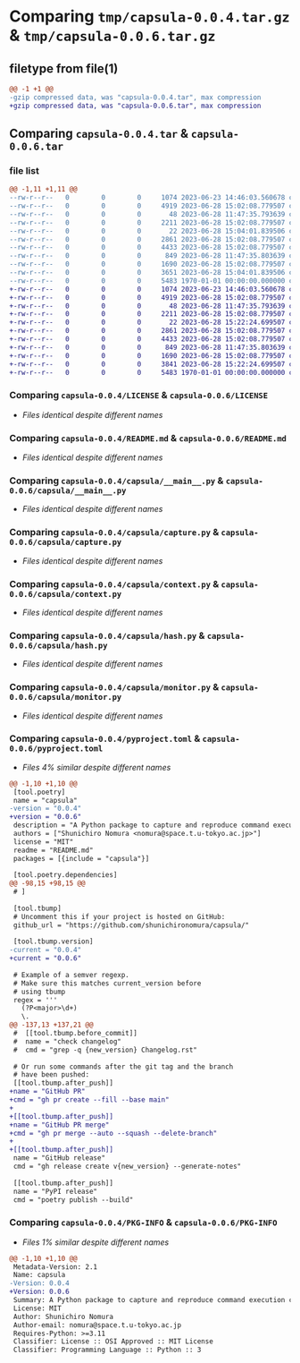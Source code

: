 # Comparing `tmp/capsula-0.0.4.tar.gz` & `tmp/capsula-0.0.6.tar.gz`

## filetype from file(1)

```diff
@@ -1 +1 @@
-gzip compressed data, was "capsula-0.0.4.tar", max compression
+gzip compressed data, was "capsula-0.0.6.tar", max compression
```

## Comparing `capsula-0.0.4.tar` & `capsula-0.0.6.tar`

### file list

```diff
@@ -1,11 +1,11 @@
--rw-r--r--   0        0        0     1074 2023-06-23 14:46:03.560678 capsula-0.0.4/LICENSE
--rw-r--r--   0        0        0     4919 2023-06-28 15:02:08.779507 capsula-0.0.4/README.md
--rw-r--r--   0        0        0       48 2023-06-28 11:47:35.793639 capsula-0.0.4/capsula/__init__.py
--rw-r--r--   0        0        0     2211 2023-06-28 15:02:08.779507 capsula-0.0.4/capsula/__main__.py
--rw-r--r--   0        0        0       22 2023-06-28 15:04:01.839506 capsula-0.0.4/capsula/_version.py
--rw-r--r--   0        0        0     2861 2023-06-28 15:02:08.779507 capsula-0.0.4/capsula/capture.py
--rw-r--r--   0        0        0     4433 2023-06-28 15:02:08.779507 capsula-0.0.4/capsula/context.py
--rw-r--r--   0        0        0      849 2023-06-28 11:47:35.803639 capsula-0.0.4/capsula/hash.py
--rw-r--r--   0        0        0     1690 2023-06-28 15:02:08.779507 capsula-0.0.4/capsula/monitor.py
--rw-r--r--   0        0        0     3651 2023-06-28 15:04:01.839506 capsula-0.0.4/pyproject.toml
--rw-r--r--   0        0        0     5483 1970-01-01 00:00:00.000000 capsula-0.0.4/PKG-INFO
+-rw-r--r--   0        0        0     1074 2023-06-23 14:46:03.560678 capsula-0.0.6/LICENSE
+-rw-r--r--   0        0        0     4919 2023-06-28 15:02:08.779507 capsula-0.0.6/README.md
+-rw-r--r--   0        0        0       48 2023-06-28 11:47:35.793639 capsula-0.0.6/capsula/__init__.py
+-rw-r--r--   0        0        0     2211 2023-06-28 15:02:08.779507 capsula-0.0.6/capsula/__main__.py
+-rw-r--r--   0        0        0       22 2023-06-28 15:22:24.699507 capsula-0.0.6/capsula/_version.py
+-rw-r--r--   0        0        0     2861 2023-06-28 15:02:08.779507 capsula-0.0.6/capsula/capture.py
+-rw-r--r--   0        0        0     4433 2023-06-28 15:02:08.779507 capsula-0.0.6/capsula/context.py
+-rw-r--r--   0        0        0      849 2023-06-28 11:47:35.803639 capsula-0.0.6/capsula/hash.py
+-rw-r--r--   0        0        0     1690 2023-06-28 15:02:08.779507 capsula-0.0.6/capsula/monitor.py
+-rw-r--r--   0        0        0     3841 2023-06-28 15:22:24.699507 capsula-0.0.6/pyproject.toml
+-rw-r--r--   0        0        0     5483 1970-01-01 00:00:00.000000 capsula-0.0.6/PKG-INFO
```

### Comparing `capsula-0.0.4/LICENSE` & `capsula-0.0.6/LICENSE`

 * *Files identical despite different names*

### Comparing `capsula-0.0.4/README.md` & `capsula-0.0.6/README.md`

 * *Files identical despite different names*

### Comparing `capsula-0.0.4/capsula/__main__.py` & `capsula-0.0.6/capsula/__main__.py`

 * *Files identical despite different names*

### Comparing `capsula-0.0.4/capsula/capture.py` & `capsula-0.0.6/capsula/capture.py`

 * *Files identical despite different names*

### Comparing `capsula-0.0.4/capsula/context.py` & `capsula-0.0.6/capsula/context.py`

 * *Files identical despite different names*

### Comparing `capsula-0.0.4/capsula/hash.py` & `capsula-0.0.6/capsula/hash.py`

 * *Files identical despite different names*

### Comparing `capsula-0.0.4/capsula/monitor.py` & `capsula-0.0.6/capsula/monitor.py`

 * *Files identical despite different names*

### Comparing `capsula-0.0.4/pyproject.toml` & `capsula-0.0.6/pyproject.toml`

 * *Files 4% similar despite different names*

```diff
@@ -1,10 +1,10 @@
 [tool.poetry]
 name = "capsula"
-version = "0.0.4"
+version = "0.0.6"
 description = "A Python package to capture and reproduce command execution contexts"
 authors = ["Shunichiro Nomura <nomura@space.t.u-tokyo.ac.jp>"]
 license = "MIT"
 readme = "README.md"
 packages = [{include = "capsula"}]
 
 [tool.poetry.dependencies]
@@ -98,15 +98,15 @@
 # ]
 
 [tool.tbump]
 # Uncomment this if your project is hosted on GitHub:
 github_url = "https://github.com/shunichironomura/capsula/"
 
 [tool.tbump.version]
-current = "0.0.4"
+current = "0.0.6"
 
 # Example of a semver regexp.
 # Make sure this matches current_version before
 # using tbump
 regex = '''
   (?P<major>\d+)
   \.
@@ -137,13 +137,21 @@
 #  [[tool.tbump.before_commit]]
 #  name = "check changelog"
 #  cmd = "grep -q {new_version} Changelog.rst"
 
 # Or run some commands after the git tag and the branch
 # have been pushed:
 [[tool.tbump.after_push]]
+name = "GitHub PR"
+cmd = "gh pr create --fill --base main"
+
+[[tool.tbump.after_push]]
+name = "GitHub PR merge"
+cmd = "gh pr merge --auto --squash --delete-branch"
+
+[[tool.tbump.after_push]]
 name = "GitHub release"
 cmd = "gh release create v{new_version} --generate-notes"
 
 [[tool.tbump.after_push]]
 name = "PyPI release"
 cmd = "poetry publish --build"
```

### Comparing `capsula-0.0.4/PKG-INFO` & `capsula-0.0.6/PKG-INFO`

 * *Files 1% similar despite different names*

```diff
@@ -1,10 +1,10 @@
 Metadata-Version: 2.1
 Name: capsula
-Version: 0.0.4
+Version: 0.0.6
 Summary: A Python package to capture and reproduce command execution contexts
 License: MIT
 Author: Shunichiro Nomura
 Author-email: nomura@space.t.u-tokyo.ac.jp
 Requires-Python: >=3.11
 Classifier: License :: OSI Approved :: MIT License
 Classifier: Programming Language :: Python :: 3
```

